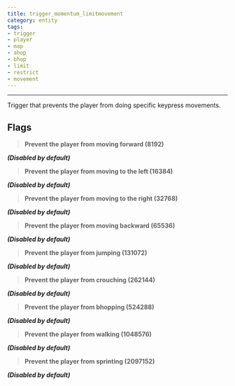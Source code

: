 ```yaml
---
title: trigger_momentum_limitmovement
category: entity
tags:
- trigger
- player
- map
- ahop
- bhop
- limit
- restrict
- movement
---
```

----

Trigger that prevents the player from doing specific keypress movements.

## Flags

 >**Prevent the player from moving forward (8192)**

 ***(Disabled by default)***
 >**Prevent the player from moving to the left (16384)**
 
 ***(Disabled by default)***
 >**Prevent the player from moving to the right (32768)**
 
 ***(Disabled by default)***
 >**Prevent the player from moving backward (65536)**
 
 ***(Disabled by default)***
 >**Prevent the player from jumping (131072)**
 
 ***(Disabled by default)***
 >**Prevent the player from crouching (262144)**
 
 ***(Disabled by default)***
 >**Prevent the player from bhopping (524288)**
 
 ***(Disabled by default)***
 >**Prevent the player from walking (1048576)**
 
 ***(Disabled by default)***
 >**Prevent the player from sprinting (2097152)**

  ***(Disabled by default)***